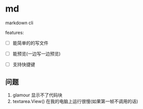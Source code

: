# md

markdown cli

features:

- [ ] 能简单的的写文件
- [ ] 能预览(一边写一边预览)
- [ ] 支持快捷键


## 问题
1. glamour 显示不了代码块
2. textarea.View() 在我的电脑上运行很慢(如果第一帧不调用的话)
